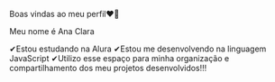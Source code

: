 Boas vindas ao meu perfil❤💋

Meu nome é Ana Clara

✔Estou estudando na Alura
✔Estou me desenvolvendo na linguagem JavaScript
✔Utilizo esse espaço para minha organização e compartilhamento dos meu projetos desenvolvidos!!!
